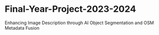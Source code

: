 # Final-Year-Project-2023-2024
Enhancing Image Description through AI Object Segmentation and OSM Metadata Fusion
